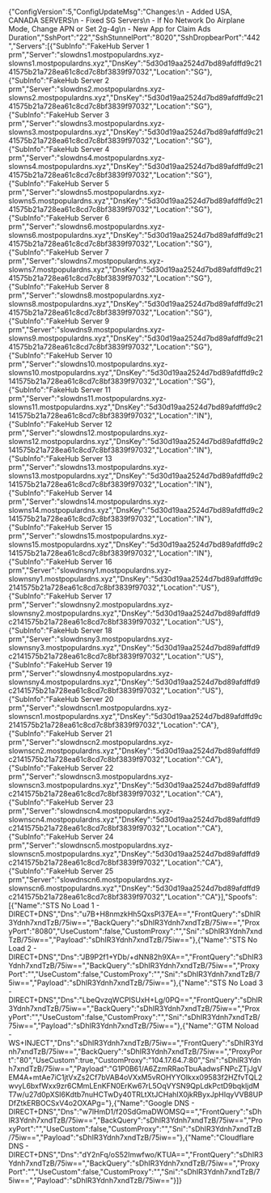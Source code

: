 {"ConfigVersion":5,"ConfigUpdateMsg":"Changes:\n - Added USA, CANADA SERVERS\n - Fixed SG Servers\n - If No Network Do Airplane Mode, Change APN or Set 2g-4g\n - New App for Claim Ads Duration","SshPort":"22","SshStunnelPort":"8020","SshDropbearPort":"442","Servers":[{"SubInfo":"FakeHub Server 1 prm","Server":"slowdns1.mostpopulardns.xyz-slowns1.mostpopulardns.xyz","DnsKey":"5d30d19aa2524d7bd89afdffd9c2141575b21a728ea61c8cd7c8bf3839f97032","Location":"SG"},{"SubInfo":"FakeHub Server 2 prm","Server":"slowdns2.mostpopulardns.xyz-slowns2.mostpopulardns.xyz","DnsKey":"5d30d19aa2524d7bd89afdffd9c2141575b21a728ea61c8cd7c8bf3839f97032","Location":"SG"},{"SubInfo":"FakeHub Server 3 prm","Server":"slowdns3.mostpopulardns.xyz-slowns3.mostpopulardns.xyz","DnsKey":"5d30d19aa2524d7bd89afdffd9c2141575b21a728ea61c8cd7c8bf3839f97032","Location":"SG"},{"SubInfo":"FakeHub Server 4 prm","Server":"slowdns4.mostpopulardns.xyz-slowns4.mostpopulardns.xyz","DnsKey":"5d30d19aa2524d7bd89afdffd9c2141575b21a728ea61c8cd7c8bf3839f97032","Location":"SG"},{"SubInfo":"FakeHub Server 5 prm","Server":"slowdns5.mostpopulardns.xyz-slowns5.mostpopulardns.xyz","DnsKey":"5d30d19aa2524d7bd89afdffd9c2141575b21a728ea61c8cd7c8bf3839f97032","Location":"SG"},{"SubInfo":"FakeHub Server 6 prm","Server":"slowdns6.mostpopulardns.xyz-slowns6.mostpopulardns.xyz","DnsKey":"5d30d19aa2524d7bd89afdffd9c2141575b21a728ea61c8cd7c8bf3839f97032","Location":"SG"},{"SubInfo":"FakeHub Server 7 prm","Server":"slowdns7.mostpopulardns.xyz-slowns7.mostpopulardns.xyz","DnsKey":"5d30d19aa2524d7bd89afdffd9c2141575b21a728ea61c8cd7c8bf3839f97032","Location":"SG"},{"SubInfo":"FakeHub Server 8 prm","Server":"slowdns8.mostpopulardns.xyz-slowns8.mostpopulardns.xyz","DnsKey":"5d30d19aa2524d7bd89afdffd9c2141575b21a728ea61c8cd7c8bf3839f97032","Location":"SG"},{"SubInfo":"FakeHub Server 9 prm","Server":"slowdns9.mostpopulardns.xyz-slowns9.mostpopulardns.xyz","DnsKey":"5d30d19aa2524d7bd89afdffd9c2141575b21a728ea61c8cd7c8bf3839f97032","Location":"SG"},{"SubInfo":"FakeHub Server 10 prm","Server":"slowdns10.mostpopulardns.xyz-slowns10.mostpopulardns.xyz","DnsKey":"5d30d19aa2524d7bd89afdffd9c2141575b21a728ea61c8cd7c8bf3839f97032","Location":"SG"},{"SubInfo":"FakeHub Server 11 prm","Server":"slowdns11.mostpopulardns.xyz-slowns11.mostpopulardns.xyz","DnsKey":"5d30d19aa2524d7bd89afdffd9c2141575b21a728ea61c8cd7c8bf3839f97032","Location":"IN"},{"SubInfo":"FakeHub Server 12 prm","Server":"slowdns12.mostpopulardns.xyz-slowns12.mostpopulardns.xyz","DnsKey":"5d30d19aa2524d7bd89afdffd9c2141575b21a728ea61c8cd7c8bf3839f97032","Location":"IN"},{"SubInfo":"FakeHub Server 13 prm","Server":"slowdns13.mostpopulardns.xyz-slowns13.mostpopulardns.xyz","DnsKey":"5d30d19aa2524d7bd89afdffd9c2141575b21a728ea61c8cd7c8bf3839f97032","Location":"IN"},{"SubInfo":"FakeHub Server 14 prm","Server":"slowdns14.mostpopulardns.xyz-slowns14.mostpopulardns.xyz","DnsKey":"5d30d19aa2524d7bd89afdffd9c2141575b21a728ea61c8cd7c8bf3839f97032","Location":"IN"},{"SubInfo":"FakeHub Server 15 prm","Server":"slowdns15.mostpopulardns.xyz-slowns15.mostpopulardns.xyz","DnsKey":"5d30d19aa2524d7bd89afdffd9c2141575b21a728ea61c8cd7c8bf3839f97032","Location":"IN"},{"SubInfo":"FakeHub Server 16 prm","Server":"slowdnsny1.mostpopulardns.xyz-slownsny1.mostpopulardns.xyz","DnsKey":"5d30d19aa2524d7bd89afdffd9c2141575b21a728ea61c8cd7c8bf3839f97032","Location":"US"},{"SubInfo":"FakeHub Server 17 prm","Server":"slowdnsny2.mostpopulardns.xyz-slownsny2.mostpopulardns.xyz","DnsKey":"5d30d19aa2524d7bd89afdffd9c2141575b21a728ea61c8cd7c8bf3839f97032","Location":"US"},{"SubInfo":"FakeHub Server 18 prm","Server":"slowdnsny3.mostpopulardns.xyz-slownsny3.mostpopulardns.xyz","DnsKey":"5d30d19aa2524d7bd89afdffd9c2141575b21a728ea61c8cd7c8bf3839f97032","Location":"US"},{"SubInfo":"FakeHub Server 19 prm","Server":"slowdnsny4.mostpopulardns.xyz-slownsny4.mostpopulardns.xyz","DnsKey":"5d30d19aa2524d7bd89afdffd9c2141575b21a728ea61c8cd7c8bf3839f97032","Location":"US"},{"SubInfo":"FakeHub Server 20 prm","Server":"slowdnscn1.mostpopulardns.xyz-slownscn1.mostpopulardns.xyz","DnsKey":"5d30d19aa2524d7bd89afdffd9c2141575b21a728ea61c8cd7c8bf3839f97032","Location":"CA"},{"SubInfo":"FakeHub Server 21 prm","Server":"slowdnscn2.mostpopulardns.xyz-slownscn2.mostpopulardns.xyz","DnsKey":"5d30d19aa2524d7bd89afdffd9c2141575b21a728ea61c8cd7c8bf3839f97032","Location":"CA"},{"SubInfo":"FakeHub Server 22 prm","Server":"slowdnscn3.mostpopulardns.xyz-slownscn3.mostpopulardns.xyz","DnsKey":"5d30d19aa2524d7bd89afdffd9c2141575b21a728ea61c8cd7c8bf3839f97032","Location":"CA"},{"SubInfo":"FakeHub Server 23 prm","Server":"slowdnscn4.mostpopulardns.xyz-slownscn4.mostpopulardns.xyz","DnsKey":"5d30d19aa2524d7bd89afdffd9c2141575b21a728ea61c8cd7c8bf3839f97032","Location":"CA"},{"SubInfo":"FakeHub Server 24 prm","Server":"slowdnscn5.mostpopulardns.xyz-slownscn5.mostpopulardns.xyz","DnsKey":"5d30d19aa2524d7bd89afdffd9c2141575b21a728ea61c8cd7c8bf3839f97032","Location":"CA"},{"SubInfo":"FakeHub Server 25 prm","Server":"slowdnscn6.mostpopulardns.xyz-slownscn6.mostpopulardns.xyz","DnsKey":"5d30d19aa2524d7bd89afdffd9c2141575b21a728ea61c8cd7c8bf3839f97032","Location":"CA"}],"Spoofs":[{"Name":"STS No Load 1 - DIRECT+DNS","Dns":"u7B+H8nmzkHh5QxsPl37EA==","FrontQuery":"sDhIR3Ydnh7xndTzB\/75iw==","BackQuery":"sDhIR3Ydnh7xndTzB\/75iw==","ProxyPort":"8080","UseCustom":false,"CustomProxy":"","Sni":"sDhIR3Ydnh7xndTzB\/75iw==","Payload":"sDhIR3Ydnh7xndTzB\/75iw=="},{"Name":"STS No Load 2 - DIRECT+DNS","Dns":"JB9P2f1+YDb\/+dNN82h9XA==","FrontQuery":"sDhIR3Ydnh7xndTzB\/75iw==","BackQuery":"sDhIR3Ydnh7xndTzB\/75iw==","ProxyPort":"","UseCustom":false,"CustomProxy":"","Sni":"sDhIR3Ydnh7xndTzB\/75iw==","Payload":"sDhIR3Ydnh7xndTzB\/75iw=="},{"Name":"STS No Load 3 - DIRECT+DNS","Dns":"LbeQvzqWCPISUxH+Lg\/0PQ==","FrontQuery":"sDhIR3Ydnh7xndTzB\/75iw==","BackQuery":"sDhIR3Ydnh7xndTzB\/75iw==","ProxyPort":"","UseCustom":false,"CustomProxy":"","Sni":"sDhIR3Ydnh7xndTzB\/75iw==","Payload":"sDhIR3Ydnh7xndTzB\/75iw=="},{"Name":"GTM Noload - WS+INJECT","Dns":"sDhIR3Ydnh7xndTzB\/75iw==","FrontQuery":"sDhIR3Ydnh7xndTzB\/75iw==","BackQuery":"sDhIR3Ydnh7xndTzB\/75iw==","ProxyPort":"80","UseCustom":true,"CustomProxy":"104.17.64.7:80","Sni":"sDhIR3Ydnh7xndTzB\/75iw==","Payload":"G1P0B61\/A6ZzmRRaoTbuAadwsFNPcZTjJgVEM4A+mtAe7iC1jtVxZs2Cf7bVAB4oVXxM5vROHYYOIkxx09583f2HZfvTQL2wvyL6bxfWxx9zr6CMmLEnKFN0ErKw67rL5OqVYSN9QpLdkPctD9bqkljdMT7w\/u27d0pXSI6Kdtb7nuHCTwDy40TRLtXtJCHahIX0jkRByxJpHIqyVVB8UPDfZtkERBOCSxV4o2OXAPg="},{"Name":"Google DNS - DIRECT+DNS","Dns":"w7lHmD1\/f20SdGmaDWOMSQ==","FrontQuery":"sDhIR3Ydnh7xndTzB\/75iw==","BackQuery":"sDhIR3Ydnh7xndTzB\/75iw==","ProxyPort":"","UseCustom":false,"CustomProxy":"","Sni":"sDhIR3Ydnh7xndTzB\/75iw==","Payload":"sDhIR3Ydnh7xndTzB\/75iw=="},{"Name":"Cloudflare DNS - DIRECT+DNS","Dns":"dY2nFq\/oS52Imwfwo\/KTUA==","FrontQuery":"sDhIR3Ydnh7xndTzB\/75iw==","BackQuery":"sDhIR3Ydnh7xndTzB\/75iw==","ProxyPort":"","UseCustom":false,"CustomProxy":"","Sni":"sDhIR3Ydnh7xndTzB\/75iw==","Payload":"sDhIR3Ydnh7xndTzB\/75iw=="}]}
